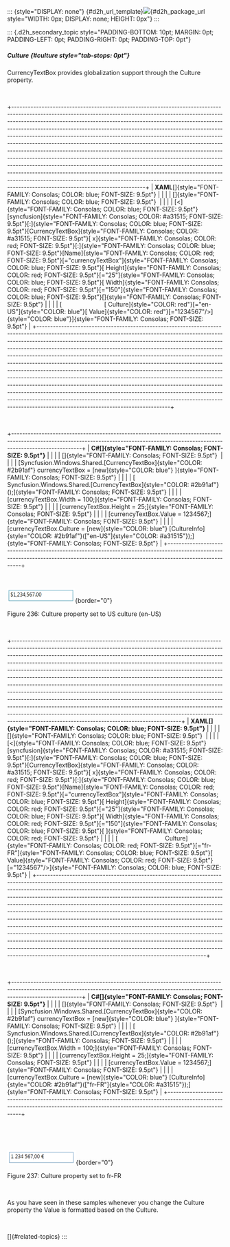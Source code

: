 ::: {style="DISPLAY: none"}
[](ms-xhelp:///?Id=d2h_url_template){#d2h_url_template}![](!package_url!){#d2h_package_url style="WIDTH: 0px; DISPLAY: none; HEIGHT: 0px"}
:::

::: {.d2h_secondary_topic style="PADDING-BOTTOM: 10pt; MARGIN: 0pt; PADDING-LEFT: 0pt; PADDING-RIGHT: 0pt; PADDING-TOP: 0pt"}
##### Culture {#culture style="tab-stops: 0pt"}

CurrencyTextBox provides globalization support through the Culture property.

 

+------------------------------------------------------------------------------------------------------------------------------------------------------------------------------------------------------------------------------------------------------------------------------------------------------------------------------------------------------------------------------------------------------------------------------------------------------------------------------------------------------------------------------------------------------------------------------------------------------------------------------------------------------------------------------------------------------------------------------------------------------------------------------------------------------------------------------------------------------------------------------------------------------------------------------------------+
| **XAML**[]{style="FONT-FAMILY: Consolas; COLOR: blue; FONT-SIZE: 9.5pt"}                                                                                                                                                                                                                                                                                                                                                                                                                                                                                                                                                                                                                                                                                                                                                                                                                                                                 |
|                                                                                                                                                                                                                                                                                                                                                                                                                                                                                                                                                                                                                                                                                                                                                                                                                                                                                                                                          |
| []{style="FONT-FAMILY: Consolas; COLOR: blue; FONT-SIZE: 9.5pt"}                                                                                                                                                                                                                                                                                                                                                                                                                                                                                                                                                                                                                                                                                                                                                                                                                                                                         |
|                                                                                                                                                                                                                                                                                                                                                                                                                                                                                                                                                                                                                                                                                                                                                                                                                                                                                                                                          |
| [\<]{style="FONT-FAMILY: Consolas; COLOR: blue; FONT-SIZE: 9.5pt"}[syncfusion]{style="FONT-FAMILY: Consolas; COLOR: #a31515; FONT-SIZE: 9.5pt"}[:]{style="FONT-FAMILY: Consolas; COLOR: blue; FONT-SIZE: 9.5pt"}[CurrencyTextBox]{style="FONT-FAMILY: Consolas; COLOR: #a31515; FONT-SIZE: 9.5pt"}[ x]{style="FONT-FAMILY: Consolas; COLOR: red; FONT-SIZE: 9.5pt"}[:]{style="FONT-FAMILY: Consolas; COLOR: blue; FONT-SIZE: 9.5pt"}[Name]{style="FONT-FAMILY: Consolas; COLOR: red; FONT-SIZE: 9.5pt"}[=\"currencyTextBox\"]{style="FONT-FAMILY: Consolas; COLOR: blue; FONT-SIZE: 9.5pt"}[ Height]{style="FONT-FAMILY: Consolas; COLOR: red; FONT-SIZE: 9.5pt"}[=\"25\"]{style="FONT-FAMILY: Consolas; COLOR: blue; FONT-SIZE: 9.5pt"}[ Width]{style="FONT-FAMILY: Consolas; COLOR: red; FONT-SIZE: 9.5pt"}[=\"150\"]{style="FONT-FAMILY: Consolas; COLOR: blue; FONT-SIZE: 9.5pt"}[]{style="FONT-FAMILY: Consolas; FONT-SIZE: 9.5pt"} |
|                                                                                                                                                                                                                                                                                                                                                                                                                                                                                                                                                                                                                                                                                                                                                                                                                                                                                                                                          |
| [                         [ Culture]{style="COLOR: red"}[=\"en-US\"]{style="COLOR: blue"}[ Value]{style="COLOR: red"}[=\"1234567\"/\>]{style="COLOR: blue"}]{style="FONT-FAMILY: Consolas; FONT-SIZE: 9.5pt"}                                                                                                                                                                                                                                                                                                                                                                                                                                                                                                                                                                                                                                                                                                                            |
+------------------------------------------------------------------------------------------------------------------------------------------------------------------------------------------------------------------------------------------------------------------------------------------------------------------------------------------------------------------------------------------------------------------------------------------------------------------------------------------------------------------------------------------------------------------------------------------------------------------------------------------------------------------------------------------------------------------------------------------------------------------------------------------------------------------------------------------------------------------------------------------------------------------------------------------+

 

+-------------------------------------------------------------------------------------------------------------------------------------------------------------------------------------+
| **C#[]{style="FONT-FAMILY: Consolas; FONT-SIZE: 9.5pt"}**                                                                                                                           |
|                                                                                                                                                                                     |
| []{style="FONT-FAMILY: Consolas; FONT-SIZE: 9.5pt"}                                                                                                                                 |
|                                                                                                                                                                                     |
| [Syncfusion.Windows.Shared.[CurrencyTextBox]{style="COLOR: #2b91af"} currencyTextBox = [new]{style="COLOR: blue"} ]{style="FONT-FAMILY: Consolas; FONT-SIZE: 9.5pt"}                |
|                                                                                                                                                                                     |
| [                          Syncfusion.Windows.Shared.[CurrencyTextBox]{style="COLOR: #2b91af"}();]{style="FONT-FAMILY: Consolas; FONT-SIZE: 9.5pt"}                                 |
|                                                                                                                                                                                     |
| [currencyTextBox.Width = 100;]{style="FONT-FAMILY: Consolas; FONT-SIZE: 9.5pt"}                                                                                                     |
|                                                                                                                                                                                     |
| [currencyTextBox.Height = 25;]{style="FONT-FAMILY: Consolas; FONT-SIZE: 9.5pt"}                                                                                                     |
|                                                                                                                                                                                     |
| [currencyTextBox.Value = 1234567;]{style="FONT-FAMILY: Consolas; FONT-SIZE: 9.5pt"}                                                                                                 |
|                                                                                                                                                                                     |
| [currencyTextBox.Culture = [new]{style="COLOR: blue"} [CultureInfo]{style="COLOR: #2b91af"}([\"en-US\"]{style="COLOR: #a31515"});]{style="FONT-FAMILY: Consolas; FONT-SIZE: 9.5pt"} |
+-------------------------------------------------------------------------------------------------------------------------------------------------------------------------------------+

 

![](ImagesExt/image30_229.png){border="0"}

Figure 236: Culture property set to US culture (en-US)

 

+-------------------------------------------------------------------------------------------------------------------------------------------------------------------------------------------------------------------------------------------------------------------------------------------------------------------------------------------------------------------------------------------------------------------------------------------------------------------------------------------------------------------------------------------------------------------------------------------------------------------------------------------------------------------------------------------------------------------------------------------------------------------------------------------------------------------------------------------------------------------------------------------------------------------------------------------------------+
| **XAML[]{style="FONT-FAMILY: Consolas; COLOR: blue; FONT-SIZE: 9.5pt"}**                                                                                                                                                                                                                                                                                                                                                                                                                                                                                                                                                                                                                                                                                                                                                                                                                                                                              |
|                                                                                                                                                                                                                                                                                                                                                                                                                                                                                                                                                                                                                                                                                                                                                                                                                                                                                                                                                       |
| []{style="FONT-FAMILY: Consolas; COLOR: blue; FONT-SIZE: 9.5pt"}                                                                                                                                                                                                                                                                                                                                                                                                                                                                                                                                                                                                                                                                                                                                                                                                                                                                                      |
|                                                                                                                                                                                                                                                                                                                                                                                                                                                                                                                                                                                                                                                                                                                                                                                                                                                                                                                                                       |
| [\<]{style="FONT-FAMILY: Consolas; COLOR: blue; FONT-SIZE: 9.5pt"}[syncfusion]{style="FONT-FAMILY: Consolas; COLOR: #a31515; FONT-SIZE: 9.5pt"}[:]{style="FONT-FAMILY: Consolas; COLOR: blue; FONT-SIZE: 9.5pt"}[CurrencyTextBox]{style="FONT-FAMILY: Consolas; COLOR: #a31515; FONT-SIZE: 9.5pt"}[ x]{style="FONT-FAMILY: Consolas; COLOR: red; FONT-SIZE: 9.5pt"}[:]{style="FONT-FAMILY: Consolas; COLOR: blue; FONT-SIZE: 9.5pt"}[Name]{style="FONT-FAMILY: Consolas; COLOR: red; FONT-SIZE: 9.5pt"}[=\"currencyTextBox\"]{style="FONT-FAMILY: Consolas; COLOR: blue; FONT-SIZE: 9.5pt"}[ Height]{style="FONT-FAMILY: Consolas; COLOR: red; FONT-SIZE: 9.5pt"}[=\"25\"]{style="FONT-FAMILY: Consolas; COLOR: blue; FONT-SIZE: 9.5pt"}[ Width]{style="FONT-FAMILY: Consolas; COLOR: red; FONT-SIZE: 9.5pt"}[=\"150\"]{style="FONT-FAMILY: Consolas; COLOR: blue; FONT-SIZE: 9.5pt"}[ ]{style="FONT-FAMILY: Consolas; COLOR: red; FONT-SIZE: 9.5pt"} |
|                                                                                                                                                                                                                                                                                                                                                                                                                                                                                                                                                                                                                                                                                                                                                                                                                                                                                                                                                       |
| [                            Culture]{style="FONT-FAMILY: Consolas; COLOR: red; FONT-SIZE: 9.5pt"}[=\"fr-FR\"]{style="FONT-FAMILY: Consolas; COLOR: blue; FONT-SIZE: 9.5pt"}[ Value]{style="FONT-FAMILY: Consolas; COLOR: red; FONT-SIZE: 9.5pt"}[=\"1234567\"/\>]{style="FONT-FAMILY: Consolas; COLOR: blue; FONT-SIZE: 9.5pt"}                                                                                                                                                                                                                                                                                                                                                                                                                                                                                                                                                                                                                      |
+-------------------------------------------------------------------------------------------------------------------------------------------------------------------------------------------------------------------------------------------------------------------------------------------------------------------------------------------------------------------------------------------------------------------------------------------------------------------------------------------------------------------------------------------------------------------------------------------------------------------------------------------------------------------------------------------------------------------------------------------------------------------------------------------------------------------------------------------------------------------------------------------------------------------------------------------------------+

 

+-------------------------------------------------------------------------------------------------------------------------------------------------------------------------------------+
| **C#[]{style="FONT-FAMILY: Consolas; FONT-SIZE: 9.5pt"}**                                                                                                                           |
|                                                                                                                                                                                     |
| []{style="FONT-FAMILY: Consolas; FONT-SIZE: 9.5pt"}                                                                                                                                 |
|                                                                                                                                                                                     |
| [Syncfusion.Windows.Shared.[CurrencyTextBox]{style="COLOR: #2b91af"} currencyTextBox = [new]{style="COLOR: blue"} ]{style="FONT-FAMILY: Consolas; FONT-SIZE: 9.5pt"}                |
|                                                                                                                                                                                     |
| [                          Syncfusion.Windows.Shared.[CurrencyTextBox]{style="COLOR: #2b91af"}();]{style="FONT-FAMILY: Consolas; FONT-SIZE: 9.5pt"}                                 |
|                                                                                                                                                                                     |
| [currencyTextBox.Width = 100;]{style="FONT-FAMILY: Consolas; FONT-SIZE: 9.5pt"}                                                                                                     |
|                                                                                                                                                                                     |
| [currencyTextBox.Height = 25;]{style="FONT-FAMILY: Consolas; FONT-SIZE: 9.5pt"}                                                                                                     |
|                                                                                                                                                                                     |
| [currencyTextBox.Value = 1234567;]{style="FONT-FAMILY: Consolas; FONT-SIZE: 9.5pt"}                                                                                                 |
|                                                                                                                                                                                     |
| [currencyTextBox.Culture = [new]{style="COLOR: blue"} [CultureInfo]{style="COLOR: #2b91af"}([\"fr-FR\"]{style="COLOR: #a31515"});]{style="FONT-FAMILY: Consolas; FONT-SIZE: 9.5pt"} |
+-------------------------------------------------------------------------------------------------------------------------------------------------------------------------------------+

 

 

![](ImagesExt/image30_230.png){border="0"}

Figure 237: Culture property set to fr-FR

 

As you have seen in these samples whenever you change the Culture property the Value is formatted based on the Culture.

 

[]{#related-topics}
:::
